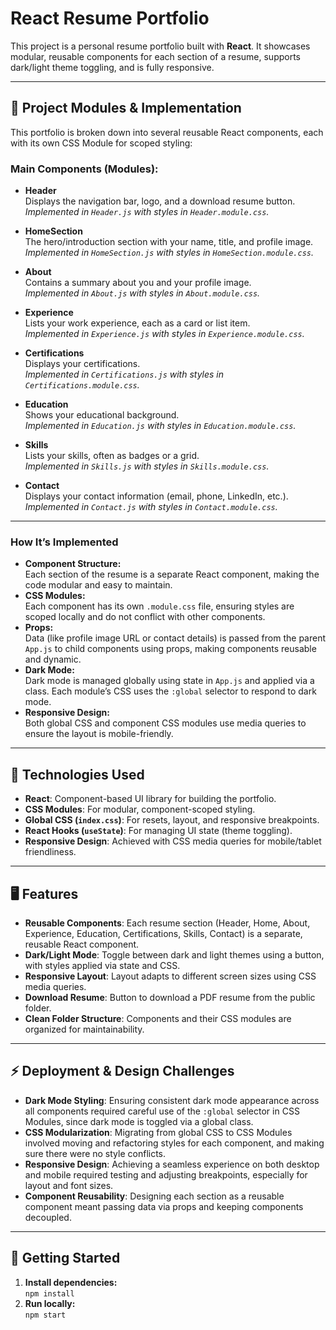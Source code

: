 # React Resume Portfolio

This project is a personal resume portfolio built with **React**. It showcases modular, reusable components for each section of a resume, supports dark/light theme toggling, and is fully responsive.

---

## 🧩 Project Modules & Implementation

This portfolio is broken down into several reusable React components, each with its own CSS Module for scoped styling:

### **Main Components (Modules):**

- **Header**  
  Displays the navigation bar, logo, and a download resume button.  
  *Implemented in `Header.js` with styles in `Header.module.css`.*

- **HomeSection**  
  The hero/introduction section with your name, title, and profile image.  
  *Implemented in `HomeSection.js` with styles in `HomeSection.module.css`.*

- **About**  
  Contains a summary about you and your profile image.  
  *Implemented in `About.js` with styles in `About.module.css`.*

- **Experience**  
  Lists your work experience, each as a card or list item.  
  *Implemented in `Experience.js` with styles in `Experience.module.css`.*

- **Certifications**  
  Displays your certifications.  
  *Implemented in `Certifications.js` with styles in `Certifications.module.css`.*

- **Education**  
  Shows your educational background.  
  *Implemented in `Education.js` with styles in `Education.module.css`.*

- **Skills**  
  Lists your skills, often as badges or a grid.  
  *Implemented in `Skills.js` with styles in `Skills.module.css`.*

- **Contact**  
  Displays your contact information (email, phone, LinkedIn, etc.).  
  *Implemented in `Contact.js` with styles in `Contact.module.css`.*

---

### **How It’s Implemented**

- **Component Structure:**  
  Each section of the resume is a separate React component, making the code modular and easy to maintain.
- **CSS Modules:**  
  Each component has its own `.module.css` file, ensuring styles are scoped locally and do not conflict with other components.
- **Props:**  
  Data (like profile image URL or contact details) is passed from the parent `App.js` to child components using props, making components reusable and dynamic.
- **Dark Mode:**  
  Dark mode is managed globally using state in `App.js` and applied via a class. Each module’s CSS uses the `:global` selector to respond to dark mode.
- **Responsive Design:**  
  Both global CSS and component CSS modules use media queries to ensure the layout is mobile-friendly.

---

## 🚀 Technologies Used

- **React**: Component-based UI library for building the portfolio.
- **CSS Modules**: For modular, component-scoped styling.
- **Global CSS (`index.css`)**: For resets, layout, and responsive breakpoints.
- **React Hooks (`useState`)**: For managing UI state (theme toggling).
- **Responsive Design**: Achieved with CSS media queries for mobile/tablet friendliness.

---

## 🖥️ Features

- **Reusable Components**: Each resume section (Header, Home, About, Experience, Education, Certifications, Skills, Contact) is a separate, reusable React component.
- **Dark/Light Mode**: Toggle between dark and light themes using a button, with styles applied via state and CSS.
- **Responsive Layout**: Layout adapts to different screen sizes using CSS media queries.
- **Download Resume**: Button to download a PDF resume from the public folder.
- **Clean Folder Structure**: Components and their CSS modules are organized for maintainability.

---

## ⚡ Deployment & Design Challenges

- **Dark Mode Styling**: Ensuring consistent dark mode appearance across all components required careful use of the `:global` selector in CSS Modules, since dark mode is toggled via a global class.
- **CSS Modularization**: Migrating from global CSS to CSS Modules involved moving and refactoring styles for each component, and making sure there were no style conflicts.
- **Responsive Design**: Achieving a seamless experience on both desktop and mobile required testing and adjusting breakpoints, especially for layout and font sizes.
- **Component Reusability**: Designing each section as a reusable component meant passing data via props and keeping components decoupled.

---

## 📁 Getting Started

1. **Install dependencies:**  
   `npm install`
2. **Run locally:**  
   `npm start`

